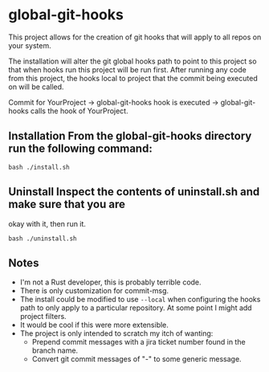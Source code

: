 # global-git-hooks

This project allows for the creation of git hooks that will apply to all repos
on your system.

The installation will alter the git global hooks path to point to this project
so that when hooks run this project will be run first. After running any code
from this project, the hooks local to project that the commit being executed on
will be called.

Commit for YourProject -> global-git-hooks hook is executed -> global-git-hooks
calls the hook of YourProject.

## Installation From the global-git-hooks directory run the following command:

```bash ./install.sh ```

## Uninstall Inspect the contents of uninstall.sh and make sure that you are
okay with it, then run it.

```bash ./uninstall.sh ```

## Notes
- I'm not a Rust developer, this is probably terrible code.
- There is only customization for commit-msg.
- The install could be modified to use `--local` when configuring the hooks
  path to only apply to a particular repository. At some point I might add
  project filters.
- It would be cool if this were more extensible.
- The project is only intended to scratch my itch of wanting:
  - Prepend commit messages with a jira ticket number found in the branch name.
  - Convert git commit messages of "-" to some generic message.
